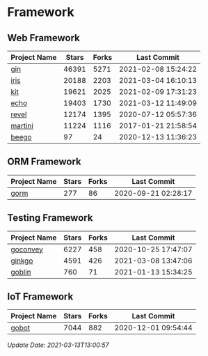 # Framework

## Web Framework
| Project Name | Stars | Forks | Last Commit |
| ------------ | ----- | ----- | ----------- |
| [gin](https://github.com/gin-gonic/gin) | 46391 | 5271 | 2021-02-08 15:24:22 |
| [iris](https://github.com/kataras/iris) | 20188 | 2203 | 2021-03-04 16:10:13 |
| [kit](https://github.com/go-kit/kit) | 19621 | 2025 | 2021-02-09 17:31:23 |
| [echo](https://github.com/labstack/echo) | 19403 | 1730 | 2021-03-12 11:49:09 |
| [revel](https://github.com/revel/revel) | 12174 | 1395 | 2020-07-12 05:57:36 |
| [martini](https://github.com/go-martini/martini) | 11224 | 1116 | 2017-01-21 21:58:54 |
| [beego](https://github.com/astaxie/beego) | 97 | 24 | 2020-12-13 11:36:23 |

## ORM Framework
| Project Name | Stars | Forks | Last Commit |
| ------------ | ----- | ----- | ----------- |
| [gorm](https://github.com/jinzhu/gorm) | 277 | 86 | 2020-09-21 02:28:17 |

## Testing Framework
| Project Name | Stars | Forks | Last Commit |
| ------------ | ----- | ----- | ----------- |
| [goconvey](https://github.com/smartystreets/goconvey) | 6227 | 458 | 2020-10-25 17:47:07 |
| [ginkgo](https://github.com/onsi/ginkgo) | 4591 | 426 | 2021-03-08 13:47:06 |
| [goblin](https://github.com/franela/goblin) | 760 | 71 | 2021-01-13 15:34:25 |

## IoT Framework
| Project Name | Stars | Forks | Last Commit |
| ------------ | ----- | ----- | ----------- |
| [gobot](https://github.com/hybridgroup/gobot) | 7044 | 882 | 2020-12-01 09:54:44 |

*Update Date: 2021-03-13T13:00:57*